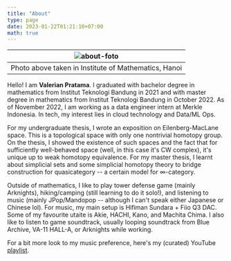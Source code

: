 ```yaml
---
title: "About"
type: page
date: 2023-01-22T01:21:10+07:00
math: true
---
```


|![about-foto](https://res.cloudinary.com/ddtggb6fb/image/upload/c_scale,w_744/v1668353220/2342338_jgd51o.jpg)|
|:--:|
|Photo above taken in Institute of Mathematics, Hanoi|

Hello! I am **Valerian Pratama**. I graduated with bachelor degree in mathematics from Institut Teknologi Bandung in 2021 and with master degree in mathematics from Institut Teknologi Bandung in October 2022. As of November 2022, I am working as a data engineer intern at Merkle Indonesia. In tech, my interest lies in cloud technology and Data/ML Ops.

For my undergraduate thesis, I wrote an exposition on Eilenberg-MacLane space. This is a topological space with only one nontrivial homotopy group. On the thesis, I showed the existence of such spaces and the fact that for sufficiently well-behaved space (well, in this case it's CW complex), it's unique up to weak homotopy equivalence. For my master thesis, I learnt about simplicial sets and some simplicial homotopy theory to bridge construction for quasicategory -- a certain model for $\infty$-category.

Outside of mathematics, I like to play tower defense game (mainly Arknights), hiking/camping (still learning to do it solo!), and listening to music (mainly JPop/Mandopop -- although I can't speak either Japanese or Chinese lol). For music, my main setup is Hifiman Sundara + Fiio Q3 DAC. Some of my favourite utaite is Akie, HACHI, Kano, and Machita Chima. I also like to listen to game soundtrack, usually looping soundtrack from Blue Archive, VA-11 HALL-A, or Arknights while working.

For a bit more look to my music preference, here's my (curated) YouTube [playlist](https://www.youtube.com/playlist?list=PLUmSBNs2YOUWp-USa3rfgZUN9rQWy6X54).